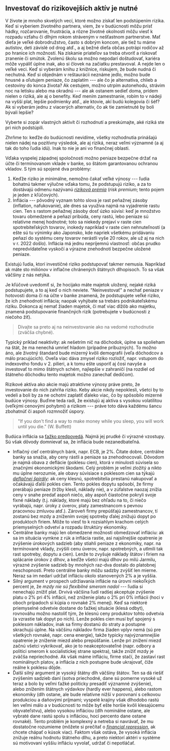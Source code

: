## Investovať do rizikovejších aktív je nutné

V živote je mnoho skvelých vecí, ktoré možno získať len podstúpením rizika. Keď si vyberiem životného partnera, viem, že v budúcnosti môžu prísť hádky, rozčarovanie, frustrácia, a rôzne životné okolnosti môžu viesť k rozpadu vzťahu či dlhým rokom stráveným v nešťastnom partnerstve. Mať dieťa je veľké dobrodružstvo, často s dobrým koncom, ale tiež tu máme autistov, deti závislé od drog atď., a aj bežné dieťa občas potrápi rodičov až po hranice ich možností. Na získanie priateľov sa treba otvoriť a riskovať zranenie či smútok. Zvolenú školu sa možno nepodarí doštudovať, kariéra môže vypáliť úplne inak, ako si človek na začiatku prestavoval. A nejde len o veľké veci. Keď si vyberám knihu z knižnice, riskujem, že bude nudná či nechutná. Keď si objednám v reštaurácii neznáme jedlo, možno bude hnusné a oľutujem peniaze, čo zaplatím --- ale čo je alternatíva, chlieb a cestoviny do konca života? Ak cestujem, možno utrpím autonehodu, strávim noc na letisku alebo ma okradnú --- ale ak ostanem sedieť doma, prídem nielen o riziká, ale aj o benefity. Keď mením zamestnanie, robím to v nádeji na vyšší plat, lepšie podmienky atď., ale ktovie, akí budú kolegovia či šéf? Ak si vyberám jednu z viacerých alternatív, čo ak tie zamietnuté by boli bývali lepšie?

Vyberte si zopár vlastných aktivít či rozhodnutí a preskúmajte, aké riziká ste pri nich podstúpili.

Zhrňme to: keďže do budúcnosti nevidíme, všetky rozhodnutia prinášajú nielen nádej na pozitívny výsledok, ale aj riziká, neraz veľmi významné (a aj tak do toho ľudia idú). Inak to nie je ani vo finančnej oblasti.

Vďaka vyspelej západnej spoločnosti možno peniaze bezpečne držať na účte či termínovanom vklade v banke, so štátom garantovanou ochranou vkladov. S tým sú spojené dva problémy:
1. Keďže riziko je minimálne, nemožno čakať veľké výnosy --- ľudia bohatnú takmer výlučne vďaka tomu, že podstupujú riziko, a za to dostávajú odmenu nazývanú [_riziková prémia_](./risk_premia.md) (_risk premium_; tento pojem je jeden z kľúčových).
2. Inflácia --- pôvodný vyznam tohto slova je rast peňažnej zásoby (inflation, nafukovanie), ale dnes sa využíva najmä na vyjadrenie rastu cien. Ten s rastom peňažnej zásoby dosť úzko súvisí: keď je množstvo tovaru obmedzené a peňazí pribúda, ceny rastú, lebo peniaze sú relatívne menej hodnotné; toto sa niekedy prejaví v raste cien spotrebiteľských tovarov, inokedy napríklad v raste cien nehnuteľností (a ešte sú tu výnimky ako Japonsko, kde napriek všetkému pridávaniu peňazí do systému ceny tovarov nerástli vyše 20 rokov, ale už aj na nich v r. 2022 došlo). Inflácia má jednu nepríjemnú vlastnosť: občas prudko nepredvídateľne vyskočí a výrazne znehodnotí bezpečne uložené peniaze.

Existujú ľudia, ktorí investičné riziko podstupovať takmer nemusia. Napríklad ak máte sto miliónov v inflačne chránených štátnych dlhopisoch. To sa však väčšiny z nás netýka.

Je kľúčové uvedomiť si, že hocijako máte majetok uložený, nejaké riziká podstupujete, a to aj keď o nich neviete. "Neinvestovať" a nechať peniaze v hotovosti doma či na účte v banke znamená, že podstupujete veľké riziko, že ich znehodnotí inflácia; naopak vyhýbate sa trebárs podnikateľskému riziku. Dokonca aj nemať žiaden majetok, či mať viac dlžôb ako majetku, znamená podstupovanie finančných rizík (potrebujete v budúcnosti z niečoho žiť).

>	Dívajte sa preto aj na neinvestovanie ako na vedomé rozhodnutie (zväčša chybné).

Typický príklad neaktivity: ak nešetrím nič na dôchodok, úplne sa spolieham na štát, že ma nenechá umrieť hladom (prípadne príbuzných). To možno áno, ale životný štandard bude mizerný kvôli demografii (veľa dôchodcov a málo pracujúcich). Oveľa viac dáva zmysel riziko rozložiť, napr. vstupom do indexového fondu v 2. pilieri, a k tomu ešte usporiť aj čosi navyše a investovať to mimo štátnych schém, najlepšie v zahraničí (na rozdiel od štátneho dôchodku tento majetok možno zanechať dedičom).

Rizikové aktíva ako akcie majú atraktívne výnosy práve preto, že investovanie do nich zahŕňa riziko. Keby akcie nikdy nepoklesli, všetci by to vedeli a boli by za ne ochotní zaplatiť ďaleko viac, čo by spôsobilo mizerné budúce výnosy. Buďme teda radi, že existujú aj aktíva s vysokou volatilitou (veľkými cenovými pohybmi) a rizikom --- práve toto dáva každému šancu zbohatnúť či aspoň rozmnožiť úspory.

> "If you don't find a way to make money while you sleep, you will work until you die." (W. Buffett)

Budúca inflácia sa [ťažko predpovedá](https://www.piie.com/sites/default/files/styles/slimmed_natural/public/gagnon_2021-06-10_fig1.png?itok=B1xSGqdt). Najmä jej prudké či výrazné vzostupy. Sú však dôvody domnievať sa, že inflácia bude nezanedbateľná.
* Inflačný cieľ centrálnych bánk, napr. ECB, je 2%. Čítate dobre, centrálne banky sa snažia, aby ceny rástli a peniaze sa znehodnocovali. Dôvodom je najmä obava z deflácie (poklesu cien), ktorá v minulosti súvisela so značnými ekonomickými škodami. Celý problém je veľmi zložitý a nikto mu úplne nerozumie, ale obavy súvisiace s poklesom cien sa týkajú [_deflačnej špirály_](https://www.investopedia.com/terms/d/deflationary-spiral.asp#:~:text=A%20deflationary%20spiral%20is%20a,demand%2C%20and%20still%20lower%20prices.): ak ceny klesnú, spotrebitelia prestanú nakupovať a očakávajú ďalší pokles cien. Tento pokles dopytu spôsobí, že firmy prerábajú peniaze (tržby klesli, náklady nie), a v zúfalstve naozaj znížia ceny v snahe predať aspoň niečo, aby aspoň čiastočne pokryli svoje fixné náklady (t.j. náklady, ktoré majú bez ohľadu na to, či niečo vyrábajú, napr. úroky z úverov, platy zamestnancom s pevnou pracovnou zmluvou atď.). Zároveň firmy prepúšťajú zamestnancov, tí zostanú bez mzdy a znížením svojej spotreby ďalej znižujú dopyt po produktoch firiem. Môže to viesť to k rozsiahlym krachom celých priemyselných odvetví a rozpadu štruktúry ekonomiky.
* Centrálne banky majú len obmedzené možnosti obmedzovať infláciu: ak sa im situácia vymkne z rúk a inflácia rastie, asi najsilnejšie opatrenie je zvýšenie úrokových sadzieb (aby stiahli peniaze z ekonomiky, napr. na termínované vklady, zvýšili cenu úverov, napr. spotrebných, a utlmili tak rast spotreby, dopytu a cien). Lenže to zvyšuje náklady štátov i firiem na splácanie úrokov z dlhov, a keďže všetci majú dlhov po milú Jarmilu, výrazné zvýšenie sadzieb by mnohých raz-dva dostalo do platobnej neschopnosti. Preto centrálne banky môžu sadzby zvýšiť len mierne. Neraz sa im nedarí udržať infláciu okolo stanovených 2% a je vyššia.
* Silný argument v prospech udržiavania inflácie na úrovni niekoľkých percent je, že _mzdy nie sú flexibilné smerom nadol_ --- ľudia si nenechajú znížiť plat. Drvivá väčšina ľudí radšej akceptuje zvýšenie platu o 2% pri 4% inflácii, než zníženie platu o 2% pri 0% inflácii (hoci v oboch prípadoch si kúpia o rovnaké 2% menej). Keď sa niektoré priemyselné odvetvie dostane do ťažkej situácie (klesá odbyt), rovnováhu možno nastoliť tým, že klesnú ceny produktov tohto odvetvia (a vzrastie tak dopyt po nich). Lenže pokles cien musí byť spojený s poklesom nákladov, inak sa firmy dostanú do straty a postupne skrachujú úplne. Na väčšinu nákladov firma žiaden vplyv nemá (sú pre všetkých rovnaké, napr. cena energie), takže typicky najvýznamnejšie opatrenie je zníženie miezd alebo prepúšťanie. Lenže pri znížení miezd začnú všetci vykrikovať, ako je to neakceptovateľné (napr. odbory a politici smerom k socialistickej strane spektra), takže znížiť mzdy je zväčša nepriechodné. Ak však máme infláciu, firme stačí, že zastaví rast nominálnych platov, a inflácia z nich postupne bude ukrajovať, čiže reálne k poklesu dôjde.
* Ďalší silný argument je vysoký štátny dlh väčšiny štátov. Ten sa dá riešiť zvýšením sadzieb daní (sotva priechodné, dane sú pomerne vysoké už teraz a bolo by veľmi ťažké politicky presadiť významné zvýšenie), alebo znížením štátnych výdavkov (hardly ever happens), alebo rastom ekonomiky (dlh ostane, ale bude relatívne nižší v porovnaní s celkovou produkciou a daňovými príjmami; vyspelé krajiny však dlhodobo rastú len veľmi málo a v budúcnosti to môže byť ešte horšie kvôli klesajúcemu obyvateľstvu), alebo vysokou infláciou (dlh nominálne ostane, ale vybraté dane rastú spolu s infláciou, hoci percento dane ostane rovnaké). Tento problém je komplexný a netreba si navrávať, že mu dostatočne rozumieme (môžete si prečítať o [_financial repression_](https://www.investopedia.com/terms/f/financial-repression.asp), ak chcete chápať o kúsok viac). Faktom však ostáva, že vysoká inflácia znižuje reálnu hodnotu štátneho dlhu, a preto niektorí aktéri v systéme sú motivovaní vyššiu infláciu vyvolať, udržať či nepotláčať.
